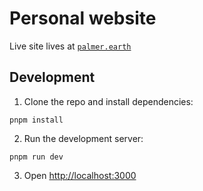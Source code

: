 # Personal website

Live site lives at [`palmer.earth`](https://palmer.earth)

## Development

1. Clone the repo and install dependencies:

`pnpm install`

2. Run the development server:

`pnpm run dev`

3. Open [http://localhost:3000](http://localhost:3000)
